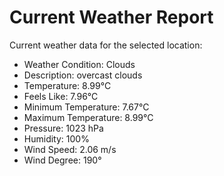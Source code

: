# Current Weather Report
Current weather data for the selected location:
- Weather Condition: Clouds
- Description: overcast clouds
- Temperature: 8.99°C
- Feels Like: 7.96°C
- Minimum Temperature: 7.67°C
- Maximum Temperature: 8.99°C
- Pressure: 1023 hPa
- Humidity: 100%
- Wind Speed: 2.06 m/s
- Wind Degree: 190°
